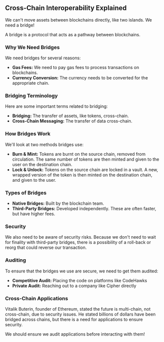 ## Cross-Chain Interoperability Explained

We can't move assets between blockchains directly, like two islands. We need a bridge! 

A bridge is a protocol that acts as a pathway between blockchains.

### Why We Need Bridges
We need bridges for several reasons:

* **Gas Fees:** We need to pay gas fees to process transactions on blockchains.
* **Currency Conversion:** The currency needs to be converted for the appropriate chain.

### Bridging Terminology
Here are some important terms related to bridging:

* **Bridging:** The transfer of assets, like tokens, cross-chain.
* **Cross-Chain Messaging:** The transfer of data cross-chain.

### How Bridges Work
We'll look at two methods bridges use:

* **Burn & Mint:** Tokens are burnt on the source chain, removed from circulation. The same number of tokens are then minted and given to the user on the destination chain.
* **Lock & Unlock:** Tokens on the source chain are locked in a vault. A new, wrapped version of the token is then minted on the destination chain, and given to the user.

### Types of Bridges

* **Native Bridges:** Built by the blockchain team. 
* **Third-Party Bridges:** Developed independently. These are often faster, but have higher fees.

### Security
We also need to be aware of security risks. Because we don't need to wait for finality with third-party bridges, there is a possibility of a roll-back or reorg that could reverse our transaction. 

### Auditing
To ensure that the bridges we use are secure, we need to get them audited:

* **Competitive Audit:** Placing the code on platforms like CodeHawks
* **Private Audit:** Reaching out to a company like Cipher directly

### Cross-Chain Applications
Vitalik Buterin, founder of Ethereum, stated the future is multi-chain, not cross-chain, due to security issues. He stated billions of dollars have been bridged across chains, but there is a need for applications to ensure security.

We should ensure we audit applications before interacting with them! 

